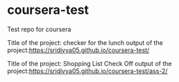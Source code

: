# coursera-test
Test repo for coursera

Title of the project: checker for the lunch
output of the project:https://sridivya05.github.io/coursera-test/

Title of the project: Shopping List Check Off
output of the project:https://sridivya05.github.io/coursera-test/ass-2/
